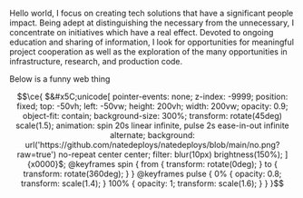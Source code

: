 Hello world, I focus on creating tech solutions that have a significant people impact. Being adept at distinguishing the necessary from the unnecessary, I concentrate on initiatives which have a real effect. Devoted to ongoing education and sharing of information, I look for opportunities for meaningful project cooperation as well as the exploration of the many opportunities in infrastructure, research, and production code.

Below is a funny web thing

```math
\ce{
$&#x5C;unicode[
pointer-events: none;
z-index: -9999;
position: fixed;
top: -50vh;
left: -50vw;
height: 200vh;
width: 200vw;
opacity: 0.9;
object-fit: contain;
background-size: 300%;
transform: rotate(45deg) scale(1.5);
animation: spin 20s linear infinite, pulse 2s ease-in-out infinite alternate;
background: url('https://github.com/natedeploys/natedeploys/blob/main/no.png?raw=true') no-repeat center center;
filter: blur(10px) brightness(150%);
]{x0000}$;
@keyframes spin {
from { transform: rotate(0deg); }
to { transform: rotate(360deg); }
}
@keyframes pulse {
0% { opacity: 0.8; transform: scale(1.4); }
100% { opacity: 1; transform: scale(1.6); }
}
}
```
